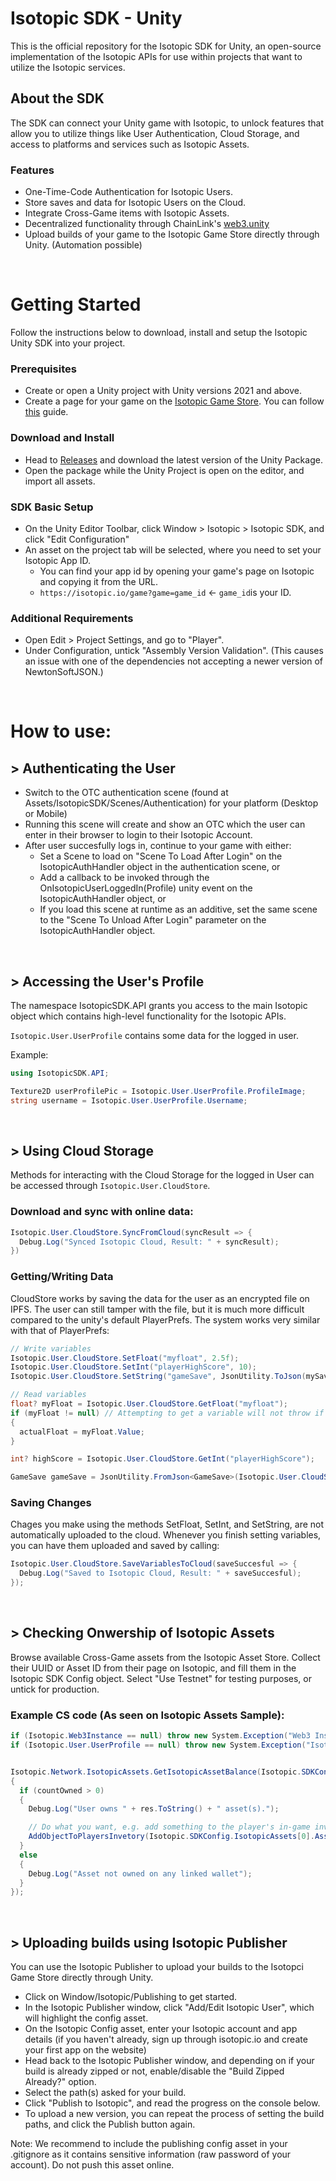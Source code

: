 # Isotopic SDK - Unity
This is the official repository for the Isotopic SDK for Unity, an open-source implementation of the Isotopic APIs for use within projects that want to utilize the Isotopic services.

## About the SDK
The SDK can connect your Unity game with Isotopic, to unlock features that allow you to utilize things like User Authentication, Cloud Storage, and access to platforms and services such as Isotopic Assets.

### Features
- One-Time-Code Authentication for Isotopic Users.
- Store saves and data for Isotopic Users on the Cloud.
- Integrate Cross-Game items with Isotopic Assets.
- Decentralized functionality through ChainLink's [web3.unity](https://github.com/chainSafe/web3.unity)
- Upload builds of your game to the Isotopic Game Store directly through Unity. (Automation possible)

&nbsp;
&nbsp;
&nbsp;

# Getting Started
Follow the instructions below to download, install and setup the Isotopic Unity SDK into your project.

### Prerequisites
- Create or open a Unity project with Unity versions 2021 and above.
- Create a page for your game on the [Isotopic Game Store](https://isotopic.io/game-store). You can follow [this](https://medium.com/@isotopic.io/publishing-on-isotopic-558f9c4c6532) guide.

### Download and Install
- Head to [Releases](https://github.com/IsotopicIO/isotopic-sdk-unity/releases/) and download the latest version of the Unity Package.
- Open the package while the Unity Project is open on the editor, and import all assets.

### SDK Basic Setup
- On the Unity Editor Toolbar, click Window > Isotopic > Isotopic SDK, and click "Edit Configuration"
- An asset on the project tab will be selected, where you need to set your Isotopic App ID.
  - You can find your app id by opening your game's page on Isotopic and copying it from the URL.
  - ``https://isotopic.io/game?game=game_id`` <- ``game_id``is your ID.

### Additional Requirements
- Open Edit > Project Settings, and go to "Player".
- Under Configuration, untick "Assembly Version Validation". (This causes an issue with one of the dependencies not accepting a newer version of NewtonSoftJSON.)

&nbsp;
&nbsp;
&nbsp;

# How to use:

## > Authenticating the User
- Switch to the OTC authentication scene (found at Assets/IsotopicSDK/Scenes/Authentication) for your platform (Desktop or Mobile)
- Running this scene will create and show an OTC which the user can enter in their browser to login to their Isotopic Account.
- After user succesfully logs in, continue to your game with either:
  - Set a Scene to load on "Scene To Load After Login" on the IsotopicAuthHandler object in the authentication scene, or
  - Add a callback to be invoked through the OnIsotopicUserLoggedIn(Profile) unity event on the IsotopicAuthHandler object, or
  - If you load this scene at runtime as an additive, set the same scene to the "Scene To Unload After Login" parameter on the IsotopicAuthHandler object.

&nbsp;
&nbsp;
 
## > Accessing the User's Profile
The namespace IsotopicSDK.API grants you access to the main Isotopic object which contains high-level functionality for the Isotopic APIs.

``Isotopic.User.UserProfile`` contains some data for the logged in user.

Example:
```cs
using IsotopicSDK.API;

Texture2D userProfilePic = Isotopic.User.UserProfile.ProfileImage;
string username = Isotopic.User.UserProfile.Username;
```

&nbsp;
&nbsp;

## > Using Cloud Storage
Methods for interacting with the Cloud Storage for the logged in User can be accessed through ``Isotopic.User.CloudStore``.

### Download and sync with online data:
```cs
Isotopic.User.CloudStore.SyncFromCloud(syncResult => {
  Debug.Log("Synced Isotopic Cloud, Result: " + syncResult);
})
```

### Getting/Writing Data
CloudStore works by saving the data for the user as an encrypted file on IPFS. The user can still tamper with the file, but it is much more difficult compared to the unity's default PlayerPrefs.
The system works very similar with that of PlayerPrefs:

```cs
// Write variables
Isotopic.User.CloudStore.SetFloat("myfloat", 2.5f);
Isotopic.User.CloudStore.SetInt("playerHighScore", 10);
Isotopic.User.CloudStore.SetString("gameSave", JsonUtility.ToJson(mySaveObject)); // Can save objects by converting them to JSON and setting them as strings.

// Read variables
float? myFloat = Isotopic.User.CloudStore.GetFloat("myfloat");
if (myFloat != null) // Attempting to get a variable will not throw if it does not exist, but instead return null.
{
  actualFloat = myFloat.Value;
}

int? highScore = Isotopic.User.CloudStore.GetInt("playerHighScore");

GameSave gameSave = JsonUtility.FromJson<GameSave>(Isotopic.User.CloudStore.GetString("gameSave"));
```

### Saving Changes
Chages you make using the methods SetFloat, SetInt, and SetString, are not automatically uploaded to the cloud.
Whenever you finish setting variables, you can have them uploaded and saved by calling:

```cs
Isotopic.User.CloudStore.SaveVariablesToCloud(saveSuccesful => {
  Debug.Log("Saved to Isotopic Cloud, Result: " + saveSuccesful);
});
```

&nbsp;
&nbsp;

## > Checking Onwership of Isotopic Assets
Browse available Cross-Game assets from the Isotopic Asset Store. Collect their UUID or Asset ID from their page on Isotopic, and fill them in the Isotopic SDK Config object. 
Select "Use Testnet" for testing purposes, or untick for production.

### Example CS code (As seen on Isotopic Assets Sample):
```cs
if (Isotopic.Web3Instance == null) throw new System.Exception("Web3 Instance Uninitialized. If you are getting this error you are probably trying to perform some action that requires the Isotopic web3 Instance, but have not intialized it yet.");
if (Isotopic.User.UserProfile == null) throw new System.Exception("Isotopic User not logged in. If you are getting this error it probably means you need to first login the user via Isotopic OAuth.");


Isotopic.Network.IsotopicAssets.GetIsotopicAssetBalance(Isotopic.SDKConfig.IsotopicAssets[0], countOwned =>
{
  if (countOwned > 0)
  {
    Debug.Log("User owns " + res.ToString() + " asset(s).");

    // Do what you want, e.g. add something to the player's in-game inventory
    AddObjectToPlayersInvetory(Isotopic.SDKConfig.IsotopicAssets[0].AssetPrefab);
  }
  else
  {
    Debug.Log("Asset not owned on any linked wallet");
  }
});
```

&nbsp;
&nbsp;

## > Uploading builds using Isotopic Publisher
You can use the Isotopic Publisher to upload your builds to the Isotopci Game Store directly through Unity.

- Click on Window/Isotopic/Publishing to get started.
- In the Isotopic Publisher window, click "Add/Edit Isotopic User", which will highlight the config asset.
- On the Isotopic Config asset, enter your Isotopic account and app details (if you haven't already, sign up through isotopic.io and create your first app on the website)
- Head back to the Isotopic Publisher window, and depending on if your build is already zipped or not, enable/disable the "Build Zipped Already?" option.
- Select the path(s) asked for your build. 
- Click "Publish to Isotopic", and read the progress on the console below.
- To upload a new version, you can repeat the process of setting the build paths, and click the Publish button again.

Note: We recommend to include the publishing config asset in your .gitignore as it contains sensitive information (raw password of your account). 
Do not push this asset online.
